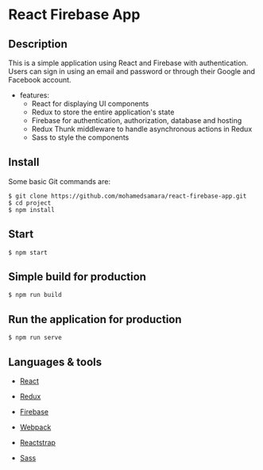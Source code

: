 # React Firebase App

## Description

This is a simple application using React and Firebase with authentication. Users can sign in using an email and password or through their Google and Facebook account.
 
* features:
  * React for displaying UI components
  * Redux to store the entire application's state
  * Firebase for authentication, authorization, database and hosting
  * Redux Thunk middleware to handle asynchronous actions in Redux
  * Sass to style the components

## Install

Some basic Git commands are:

```
$ git clone https://github.com/mohamedsamara/react-firebase-app.git
$ cd project
$ npm install

```

## Start

```
$ npm start

```

## Simple build for production

```
$ npm run build

```

## Run the application for production

```
$ npm run serve

```

## Languages & tools

- [React](https://reactjs.org/)

- [Redux](https://redux.js.org/)

- [Firebase](http://firebase.com/)

- [Webpack](https://webpack.js.org/)

- [Reactstrap](https://reactstrap.github.io/)

- [Sass](https://sass-lang.com/)
